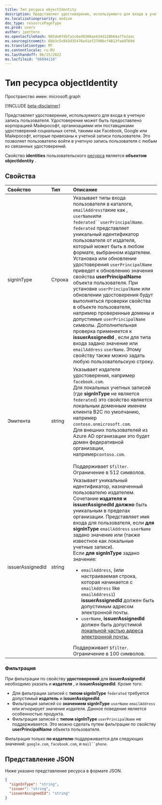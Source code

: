 ```yaml
---
title: Тип ресурса objectIdentity
description: Представляет удостоверение, используемого для входа в учетную запись пользователя.
ms.localizationpriority: medium
doc_type: resourcePageType
ms.prod: users
author: jpettere
ms.openlocfilehash: 985de0fdbfa1c6ed9306ae434d128b64a7fe2aac
ms.sourcegitcommit: 6bb3c5c043d35476e41ef2790bcf4813fae0769d
ms.translationtype: MT
ms.contentlocale: ru-RU
ms.lasthandoff: 06/15/2022
ms.locfileid: "66094118"
---
```

# <a name="objectidentity-resource-type"></a>Тип ресурса objectIdentity

Пространство имен: microsoft.graph

[!INCLUDE [beta-disclaimer](../../includes/beta-disclaimer.md)]

Представляет удостоверение, используемого для входа в учетную запись пользователя. Удостоверение может быть предоставлено корпорацией Майкрософт, организациями или поставщиками удостоверений социальных сетей, такими как Facebook, Google или Майкрософт, которые привязаны к учетной записи пользователя. Это позволяет пользователю войти в учетную запись пользователя с любым из связанных удостоверений.

Свойство **identities** пользовательского [ресурса](user.md) является **объектом objectIdentity** .

## <a name="properties"></a>Свойства

| Свойство   | Тип |Описание|
|:---------------|:--------|:----------|
|signInType|Строка| Указывает типы входа пользователя в каталоге, `emailAddress`такие как , `userName`или `federated``userPrincipalName`. `federated` представляет уникальный идентификатор пользователя от издателя, который может быть в любом формате, выбранном издателем. Установка или обновление удостоверения `userPrincipalName` приведет к обновлению значения свойства **userPrincipalName** объекта пользователя. При установке `userPrincipalName` или обновлении удостоверения будут выполняться проверки свойства в объекте пользователя, например проверенные домены и допустимые `userPrincipalName` символы. Дополнительная проверка применяется к **issuerAssignedId** , если для типа входа задано значение или `emailAddress` `userName`. Этому свойству также можно задать любую пользовательскую строку.|
|Эмитента|string|Указывает издателя удостоверения, например `facebook.com`.<br>Для локальных учетных записей (где **signInType** не является `federated`) это свойство является локальным доменным именем клиента B2C по умолчанию, например `contoso.onmicrosoft.com`.<br>Для внешних пользователей из Azure AD организации это будет домен федеративной организации, например`contoso.com`.<br><br>Поддерживает `$filter`. Ограничение в 512 символов.|
|issuerAssignedId|string|Указывает уникальный идентификатор, назначенный пользователю издателем. Сочетание **издателя и** **issuerAssignedId должно** быть уникальным в пределах организации. Представляет имя входа для пользователя, если **для signInType** `emailAddress` `userName` задано значение или (также известное как локальные учетные записи).<br>Если **для signInType** задано значение: <ul><li>`emailAddress`, (или настраиваемая строка, которая начинается с `emailAddress` like `emailAddress1`) **issuerAssignedId** должен быть допустимым адресом электронной почты.</li><li>`userName`, **issuerAssignedId** должен быть допустимой [локальной частью адреса электронной почты.](https://tools.ietf.org/html/rfc3696#section-3)</li></ul>Поддерживает `$filter`. Ограничение в 100 символов.|

### <a name="filtering"></a>Фильтрация
При фильтрации по свойству **удостоверений** для **issuerAssignedId** необходимо указать и **издателя** , и **issuerAssignedId**. Кроме того:
- Для фильтрации записей с **типом signInType** `federated` требуется допустимый **издатель** и **issuerAssignedId**.
- Фильтрация записей со **значением signInType** `userName` `emailAddress` или игнорирует значение издателя. Данное поведение является особенностью продукта. 
- Фильтрация записей с **типом signInType** `userPrincipalName` не поддерживается. Это можно сделать путем фильтрации по свойству **userPrincipalName** объекта пользователя.

Фильтрация только **по издателю** поддерживается для следующих значений: `google.com`, `facebook.com`, и `mail``phone`.

## <a name="json-representation"></a>Представление JSON

Ниже указано представление ресурса в формате JSON.

<!-- {
  "blockType": "resource",
  "optionalProperties": [

  ],
  "@odata.type": "microsoft.graph.objectIdentity"
}-->

```json
{
  "signInType": "string",
  "issuer": "string",
  "issuerAssignedId": "string"
}
```

<!-- uuid: 8fcb5dbc-d5aa-4681-8e31-b001d5168d79
2015-10-25 14:57:30 UTC -->
<!--
{
  "type": "#page.annotation",
  "description": "objectIdentity resource",
  "keywords": "",
  "section": "documentation",
  "tocPath": "",
  "suppressions": []
}
-->


